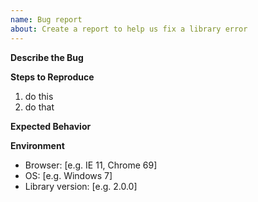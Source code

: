 ```yaml
---
name: Bug report
about: Create a report to help us fix a library error
---
```


<!--

Thanks for filing this bug report!

Please take your time to provide the relevant context to your bug report. This helps us to process it and get it fixed, eventually.

-->


__Describe the Bug__

<!-- A clear and concise description of what the bug is. -->


__Steps to Reproduce__

1. do this
2. do that

<!--
If you report a modeling related issue, ensure you can reproduce it on [demo.bpmn.io](https://demo.bpmn.io/new)

When reporting a library error, try to build an example that reproduces your problem. You can use our playgrounds for [viewer](https://jsfiddle.net/07envcu1/) or [modeler](https://jsfiddle.net/bg97r61t/) as a starting point or put a demo up on [GitHub](https://github.com/) for inspection.
-->

__Expected Behavior__

<!-- A clear and concise description of what you expected to happen. -->


__Environment__

 - Browser: [e.g. IE 11, Chrome 69]
 - OS: [e.g. Windows 7]
 - Library version: [e.g. 2.0.0]
